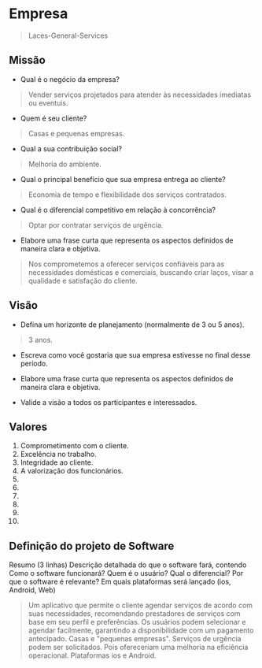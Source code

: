 # Empresa
> Laces-General-Services

## Missão
* Qual é o negócio da empresa?
> Vender serviços projetados para atender às necessidades imediatas ou eventuis.

* Quem é seu cliente?
> Casas e pequenas empresas.

* Qual a sua contribuição social?
> Melhoria do ambiente. 

* Qual o principal benefício que sua empresa entrega ao cliente?
> Economia de tempo e flexibilidade dos serviços contratados.

* Qual é o diferencial competitivo em relação à concorrência?
> Optar por contratar serviços de urgência. 

* Elabore uma frase curta que representa os aspectos definidos de maneira clara e objetiva.
> Nos comprometemos a oferecer serviços confiáveis para as necessidades domésticas e comerciais, buscando criar laços, visar a qualidade e satisfação do cliente.

## Visão
* Defina um horizonte de planejamento (normalmente de 3 ou 5 anos).
> 3 anos.

* Escreva como você gostaria que sua empresa estivesse no final desse período.
>

* Elabore uma frase curta que representa os aspectos definidos de maneira clara e objetiva.
>

* Valide a visão a todos os participantes e interessados.
>

## Valores
1. Comprometimento com o cliente. 
2. Excelência no trabalho. 
3. Integridade ao cliente.
4. A valorização dos funcionários. 
5. 
6. 
7.
8. 
9.
10.
## Definição do projeto de Software 
Resumo (3 linhas)
Descrição detalhada do que o software fará, contendo Como o software funcionará? Quem é o usuário? Qual o diferencial? Por que o software é relevante? Em quais plataformas será lançado (ios, Android, Web)
> Um aplicativo que permite o cliente agendar serviços de acordo com suas necessidades, recomendando prestadores de serviços com base em seu perfil e preferências. Os usuários podem selecionar e agendar facilmente, garantindo a disponibilidade com um pagamento antecipado. Casas e "pequenas empresas". Serviços de urgência podem ser solicitados. Pois ofereceriam uma melhoria na eficiência operacional. Plataformas ios e Android.
